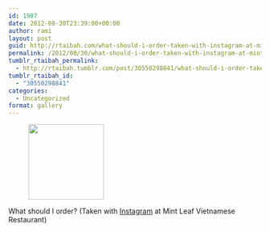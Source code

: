 ```yaml
---
id: 1907
date: 2012-08-30T23:39:00+00:00
author: rami
layout: post
guid: http://rtaibah.com/what-should-i-order-taken-with-instagram-at-mint/
permalink: /2012/08/30/what-should-i-order-taken-with-instagram-at-mint/
tumblr_rtaibah_permalink:
  - http://rtaibah.tumblr.com/post/30550298841/what-should-i-order-taken-with-instagram-at-mint
tumblr_rtaibah_id:
  - "30550298841"
categories:
  - Uncategorized
format: gallery
---
```

<div id='gallery-43' class='gallery galleryid-1907 gallery-columns-3 gallery-size-thumbnail'>
  <figure class='gallery-item'> 
  
  <div class='gallery-icon landscape'>
    <a href='http://139.59.20.41/2012/08/30/what-should-i-order-taken-with-instagram-at-mint/attachment/1908/'><img width="150" height="150" src="http://139.59.20.41/wp-content/uploads/2012/08/tumblr_m9ldp0CW8T1qb4qlko1_1280-150x150.jpg" class="attachment-thumbnail size-thumbnail" alt="" srcset="http://139.59.20.41/wp-content/uploads/2012/08/tumblr_m9ldp0CW8T1qb4qlko1_1280-150x150.jpg 150w, http://139.59.20.41/wp-content/uploads/2012/08/tumblr_m9ldp0CW8T1qb4qlko1_1280-300x300.jpg 300w, http://139.59.20.41/wp-content/uploads/2012/08/tumblr_m9ldp0CW8T1qb4qlko1_1280-100x100.jpg 100w, http://139.59.20.41/wp-content/uploads/2012/08/tumblr_m9ldp0CW8T1qb4qlko1_1280.jpg 612w" sizes="100vw" /></a>
  </div></figure>
</div>

What should I order? (Taken with [Instagram](http://instagram.com) at Mint Leaf Vietnamese Restaurant)